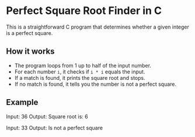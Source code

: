 # Perfect Square Root Finder in C

This is a straightforward C program that determines whether a given integer is a perfect square.

## How it works

- The program loops from 1 up to half of the input number.
- For each number `i`, it checks if `i * i` equals the input.
- If a match is found, it prints the square root and stops.
- If no match is found, it tells you the number is not a perfect square.

## Example
Input: 36
Output: Square root is: 6

Input: 33
Output: Is not a perfect square
